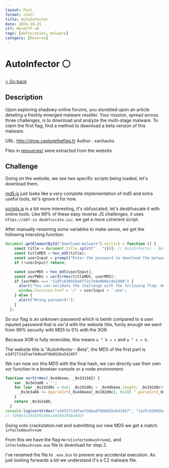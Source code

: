 ```yaml
---
layout: Post
format: chall
title: AutoInfector
date: 2024-10-25
ctf: HeroCTF v6
tags: [obfuscation, malware]
category: [Reverse]
---
```

# AutoInfector ⚪

<a class="back-link" href="../../">< Go back</a>

## Description

Upon exploring shadowy online forums, you stumbled upon an article detailing a freshly emerged malware reseller. Your mission, spread across three challenges, is to download and analyze the multi-stage malware. To claim the first flag, find a method to download a beta version of this malware.

URL: <http://shop.capturetheflag.fr>
Author : xanhacks

Files in [resources/](./resources) were extracted from the website.

## Challenge

Going on the website, we see two specific scripts being loaded, let's download them.

[md5.js](./resources/md5.js) just looks like a very complete implementation of md5 and extra useful tools, let's ignore it for now.

[scripts.js](./resources/scripts.js) is a bit more interesting, it's obfuscated, let's deobfuscate it with online tools. Like 99% of these easy reverse JS challenges, it uses `https://obf-io.deobfuscate.io/`, we get a more coherent script.

After manually renaming some variables to make sense, we get the following intersting function:

```js
document.getElementById("download-malware").onclick = function () {
    const title = document.title.split(" - ")[0]; // AutoInfector - Beta
    const titleMD5 = hex_md5(title);
    const userInput = prompt("Enter the password to download the malware:");
    if (!userInput) return;

    const userMD5 = hex_md5(userInput);
    const xorPWDs = xorStrHex(titleMD5, userMD5);
    if (xorPWDs === "11dfc83092be6f72c7e9e000e1de2960") {
      alert("You can validate the challenge with the following flag: Hero{" + userInput + '}');
      window.location.href = '/' + userInput + '.exe';
    } else {
      alert("Wrong password!");
    }
  };
```

So our flag is an unknown password which is beinh compared to a user inputed password that is xor'd with the website title, funily enough we went from 99% security with MD5 to 0% with the XOR.

Because XOR is fully reversible, this means `a ^ b = c` and `a ^ c = b`.

The website title is "AutoInfector - Beta", the MD5 of the first part is `e3df2713dfaefd4badf9b892ba54245f`

We can now xor this MD5 with the final hash, we can directly use their own xor function in a browser console or a node environment:

```js
function xorStrHex(_0x44beee, _0x331942) {
    var _0x3e3a86 = '';
    for (var _0x192d0c = 0x0; _0x192d0c < _0x44beee.length; _0x192d0c++) {
      _0x3e3a86 += (parseInt(_0x44beee[_0x192d0c], 0x10) ^ parseInt(_0x331942[_0x192d0c], 0x10)).toString(0x10);
    }
    return _0x3e3a86;
  }
console.log(xorStrHex("e3df2713dfaefd4badf9b892ba54245f", "11dfc83092be6f72c7e9e000e1de2960"))
// f200ef234d1092396a1058925b8a0d3f
```

Going onto crackstation.net and submitting our new MD5 we get a match: `infectedmushroom`

From this we have the flag `Hero{infectedmushroom}`, and `infectedmushroom.exe` file to download for step 2.

I've renamed the file to `.exe.bin` to prevent any accidental execution. As just looking forwards a bit we understand it's a C2 malware file.
